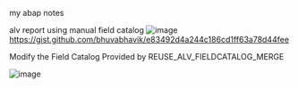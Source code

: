 my abap notes


alv report using manual field catalog
![image](https://github.com/bhuvabhavik/ABAP/assets/49744703/33b9f8ca-c463-44d6-9dd9-7d170c974dc7)
https://gist.github.com/bhuvabhavik/e83492d4a244c186cd1ff63a78d44fee


Modify the Field Catalog Provided by REUSE_ALV_FIELDCATALOG_MERGE

![image](https://github.com/bhuvabhavik/ABAP/assets/49744703/6d376371-bec0-4f8b-8f3f-4d58812ac8c6)



